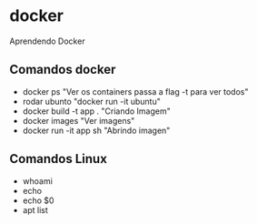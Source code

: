 # docker
Aprendendo Docker

## Comandos docker

* docker ps "Ver os containers passa a flag -t para ver todos"
* rodar ubunto "docker run -it ubuntu"
* docker build -t app .  "Criando Imagem"
* docker images  "Ver imagens"
* docker run -it app sh "Abrindo imagen"

## Comandos Linux

* whoami
* echo
* echo $0
* apt list
